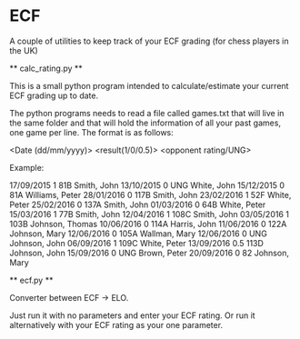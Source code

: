 # ECF

A couple of utilities to keep track of your ECF grading (for chess players in the UK)

** calc_rating.py **

This is a small python program intended to calculate/estimate your current ECF grading up to date.

The python programs needs to read a file called games.txt that will live in the same folder and that will hold the information of all your past games, one game per line. The format is as follows:

<Date (dd/mm/yyyy)> <result(1/0/0.5)> <opponent rating/UNG> <opponent name>

Example:

17/09/2015 1 81B  Smith, John
13/10/2015 0 UNG  White, John
15/12/2015 0 81A  Williams, Peter
28/01/2016 0 117B Smith, John
23/02/2016 1 52F  White, Peter
25/02/2016 0 137A Smith, John
01/03/2016 0 64B  White, Peter
15/03/2016 1 77B  Smith, John
12/04/2016 1 108C Smith, John
03/05/2016 1 103B Johnson, Thomas
10/06/2016 0 114A Harris, John
11/06/2016 0 122A Johnson, Mary
12/06/2016 0 105A Wallman, Mary
12/06/2016 0 UNG  Johnson, John
06/09/2016 1 109C White, Peter
13/09/2016 0.5 113D Johnson, John
15/09/2016 0 UNG Brown, Peter
20/09/2016 0 82 Johnson, Mary


** ecf.py **

Converter between ECF -> ELO.

Just run it with no parameters and enter your ECF rating. Or run it alternatively with your ECF rating as your one parameter.
